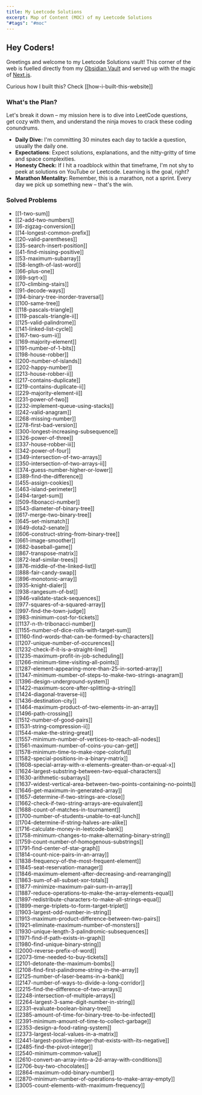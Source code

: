 ```yaml
---
title: My Leetcode Solutions
excerpt: Map of Content (MOC) of my Leetcode Solutions
"#tags": "#moc"
---
```

## Hey Coders!

Greetings and welcome to my Leetcode Solutions vault! This corner of the web is fuelled directly from my [Obsidian Vault](https://github.com/davzoku/leetcode-obsidian-vault) and served up with the magic of [Next.js](https://github.com/davzoku/leetcode-obsidian-frontend).

Curious how I built this? Check [[how-i-built-this-website]]

### What's the Plan?

Let's break it down – my mission here is to dive into LeetCode questions, get cozy with them, and understand the ninja moves to crack these coding conundrums.

- **Daily Dive:** I'm committing 30 minutes each day to tackle a question, usually the daily one.
- **Expectations**: Expect solutions, explanations, and the nitty-gritty of time and space complexities.
- **Honesty Check:** If I hit a roadblock within that timeframe, I'm not shy to peek at solutions on YouTube or Leetcode. Learning is the goal, right?
- **Marathon Mentality:** Remember, this is a marathon, not a sprint. Every day we pick up something new – that's the win.

### Solved Problems

- [[1-two-sum]]
- [[2-add-two-numbers]]
- [[6-zigzag-conversion]]
- [[14-longest-common-prefix]]
- [[20-valid-parentheses]]
- [[35-search-insert-position]]
- [[41-find-missing-positive]]
- [[53-maximum-subarray]]
- [[58-length-of-last-word]]
- [[66-plus-one]]
- [[69-sqrt-x]]
- [[70-climbing-stairs]]
- [[91-decode-ways]]
- [[94-binary-tree-inorder-traversal]]
- [[100-same-tree]]
- [[118-pascals-triangle]]
- [[119-pascals-triangle-ii]]
- [[125-valid-palindrome]]
- [[141-linked-list-cycle]]
- [[167-two-sum-ii]]
- [[169-majority-element]]
- [[191-number-of-1-bits]]
- [[198-house-robber]]
- [[200-number-of-islands]]
- [[202-happy-number]]
- [[213-house-robber-ii]]
- [[217-contains-duplicate]]
- [[219-contains-duplicate-ii]]
- [[229-majority-element-ii]]
- [[231-power-of-two]]
- [[232-implement-queue-using-stacks]]
- [[242-valid-anagram]]
- [[268-missing-number]]
- [[278-first-bad-version]]
- [[300-longest-increasing-subsequence]]
- [[326-power-of-three]]
- [[337-house-robber-iii]]
- [[342-power-of-four]]
- [[349-intersection-of-two-arrays]]
- [[350-intersection-of-two-arrays-ii]]
- [[374-guess-number-higher-or-lower]]
- [[389-find-the-difference]]
- [[455-assign-cookies]]
- [[463-island-perimeter]]
- [[494-target-sum]]
- [[509-fibonacci-number]]
- [[543-diameter-of-binary-tree]]
- [[617-merge-two-binary-tree]]
- [[645-set-mismatch]]
- [[649-dota2-senate]]
- [[606-construct-string-from-binary-tree]]
- [[661-image-smoother]]
- [[682-baseball-game]]
- [[867-transpose-matrix]]
- [[872-leaf-similar-trees]]
- [[876-middle-of-the-linked-list]]
- [[888-fair-candy-swap]]
- [[896-monotonic-array]]
- [[935-knight-dialer]]
- [[938-rangesum-of-bst]]
- [[946-validate-stack-sequences]]
- [[977-squares-of-a-squared-array]]
- [[997-find-the-town-judge]]
- [[983-minimum-cost-for-tickets]]
- [[1137-n-th-tribonacci-number]]
- [[1155-number-of-dice-rolls-with-target-sum]]
- [[1160-find-words-that-can-be-formed-by-characters]]
- [[1207-unique-number-of-occurences]]
- [[1232-check-if-it-is-a-straight-line]]
- [[1235-maximum-profit-in-job-scheduling]]
- [[1266-minimum-time-visiting-all-points]]
- [[1287-element-appearing-more-than-25-in-sorted-array]]
- [[1347-minimum-number-of-steps-to-make-two-strings-anagram]]
- [[1396-design-underground-system]]
- [[1422-maximum-score-after-splitting-a-string]]
- [[1424-diagonal-traverse-ii]]
- [[1436-destination-city]]
- [[1464-maximum-product-of-two-elements-in-an-array]]
- [[1496-path-crossing]]
- [[1512-number-of-good-pairs]]
- [[1531-string-compression-ii]]
- [[1544-make-the-string-great]]
- [[1557-minimum-number-of-vertices-to-reach-all-nodes]]
- [[1561-maximum-number-of-coins-you-can-get]]
- [[1578-minimum-time-to-make-rope-colorful]]
- [[1582-special-positions-in-a-binary-matrix]]
- [[1608-special-array-with-x-elements-greater-than-or-equal-x]]
- [[1624-largest-substring-between-two-equal-characters]]
- [[1630-arithmetic-subarrays]]
- [[1637-widest-vertical-area-between-two-points-containing-no-points]]
- [[1646-get-maximum-in-generated-array]]
- [[1657-determine-if-two-strings-are-close]]
- [[1662-check-if-two-string-arrays-are-equivalent]]
- [[1688-count-of-matches-in-tournament]]
- [[1700-number-of-students-unable-to-eat-lunch]]
- [[1704-determine-if-string-halves-are-alike]]
- [[1716-calculate-money-in-leetcode-bank]]
- [[1758-minimum-changes-to-make-alternating-binary-string]]
- [[1759-count-number-of-homogenous-substrings]]
- [[1791-find-center-of-star-graph]]
- [[1814-count-nice-pairs-in-an-array]]
- [[1838-frequency-of-the-most-frequent-element]]
- [[1845-seat-reservation-manager]]
- [[1846-maximum-element-after-decreasing-and-rearranging]]
- [[1863-sum-of-all-subset-xor-totals]]
- [[1877-minimize-maximum-pair-sum-in-array]]
- [[1887-reduce-operations-to-make-the-array-elements-equal]]
- [[1897-redistribute-characters-to-make-all-strings-equal]]
- [[1899-merge-triplets-to-form-target-triplet]]
- [[1903-largest-odd-number-in-string]]
- [[1913-maximum-product-difference-between-two-pairs]]
- [[1921-eliminate-maximum-number-of-monsters]]
- [[1930-unique-length-3-palindromic-subsequences]]
- [[1971-find-if-path-exists-in-graph]]
- [[1980-find-unique-binary-string]]
- [[2000-reverse-prefix-of-word]]
- [[2073-time-needed-to-buy-tickets]]
- [[2101-detonate-the-maximum-bombs]]
- [[2108-find-first-palindrome-string-in-the-array]]
- [[2125-number-of-laser-beams-in-a-bank]]
- [[2147-number-of-ways-to-divide-a-long-corridor]]
- [[2215-find-the-difference-of-two-arrays]]
- [[2248-intersection-of-multiple-arrays]]
- [[2264-largest-3-same-digit-number-in-string]]
- [[2331-evaluate-boolean-binary-tree]]
- [[2385-amount-of-time-for-binary-tree-to-be-infected]]
- [[2391-minimum-amount-of-time-to-collect-garbage]]
- [[2353-design-a-food-rating-system]]
- [[2373-largest-local-values-in-a-matrix]]
- [[2441-largest-positive-integer-that-exists-with-its-negative]]
- [[2485-find-the-pivot-integer]]
- [[2540-minimum-common-value]]
- [[2610-convert-an-array-into-a-2d-array-with-conditions]]
- [[2706-buy-two-chocolates]]
- [[2864-maximum-odd-binary-number]]
- [[2870-minimum-number-of-operations-to-make-array-empty]]
- [[3005-count-elements-with-maximum-frequency]]